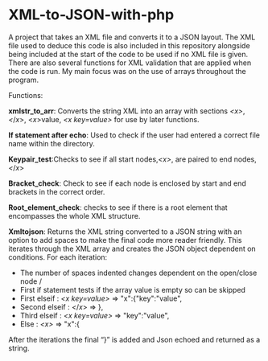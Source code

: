 # XML-to-JSON-with-php

A project that takes an XML file and converts it to a JSON layout. The XML file used to deduce this code is also included in this repository alongside being included at the start of the code to be used if no XML file is given. There are also several functions for XML validation that are applied when the code is run. My main focus was on the use of arrays throughout the program.

Functions:

**xmlstr_to_arr**:  Converts the string XML into an array with sections *<*x*>*,*<*/*x*>, <*x*>value, *<*x key=value*>* for use by later functions.
 
**If statement after echo**: Used to check if the user had entered a correct file name within the directory.

**Keypair_test**:Checks to see if all start nodes,*<*x*>*, are paired to end nodes,*<*/*x*>

**Bracket_check**: Check to see if each node is enclosed by start and end brackets in the correct order.

**Root_element_check**: checks to see if there is a root element that encompasses the whole XML structure.

**Xmltojson**: Returns the XML string converted to a JSON string with an option to add spaces to make the final code more reader friendly. This iterates through the XML array and creates the JSON object dependent on conditions. For each iteration:
- The number of spaces indented changes dependent on the open/close node /
- First if statement tests if the array value is empty so can be skipped
- First elseif : *<*x key=value*>*   =>   "x":{"key":"value",
- Second elseif : *<*/*x*>   =>   },
- Third elseif : *<*x key=value*>* =>  "key":"value",
- Else :  *<*x*>* => "x":{

After the iterations the final “}” is added and Json echoed and returned as a string.

